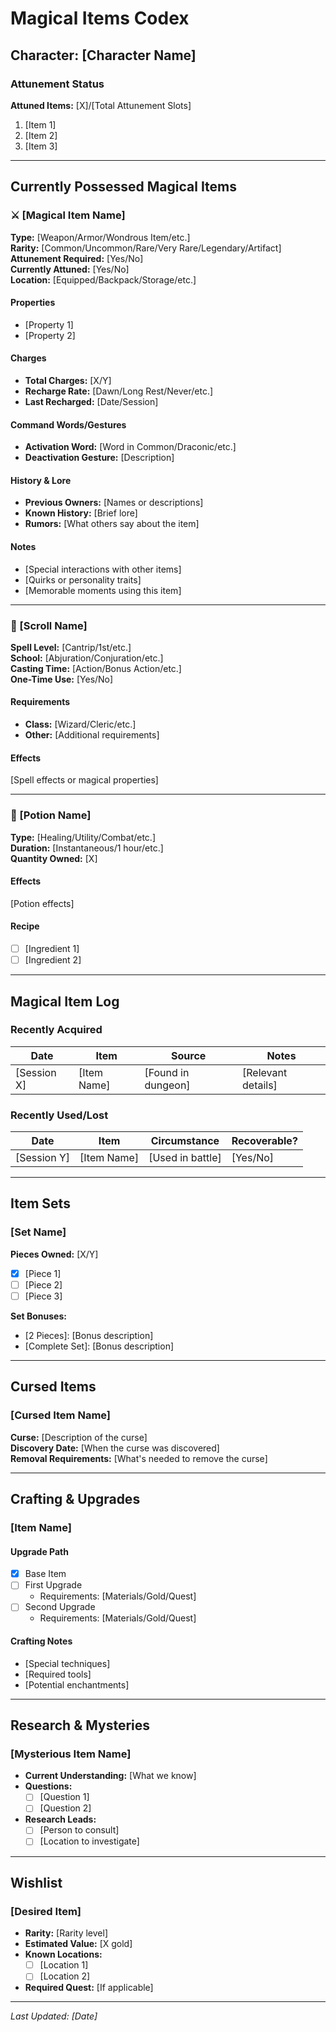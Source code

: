 # Magical Items Codex
## Character: [Character Name]

### Attunement Status
**Attuned Items:** [X]/[Total Attunement Slots]
1. [Item 1]
2. [Item 2]
3. [Item 3]

---

## Currently Possessed Magical Items

### ⚔️ [Magical Item Name]
**Type:** [Weapon/Armor/Wondrous Item/etc.]  
**Rarity:** [Common/Uncommon/Rare/Very Rare/Legendary/Artifact]  
**Attunement Required:** [Yes/No]  
**Currently Attuned:** [Yes/No]  
**Location:** [Equipped/Backpack/Storage/etc.]

#### Properties
- [Property 1]
- [Property 2]

#### Charges
- **Total Charges:** [X/Y]
- **Recharge Rate:** [Dawn/Long Rest/Never/etc.]
- **Last Recharged:** [Date/Session]

#### Command Words/Gestures
- **Activation Word:** [Word in Common/Draconic/etc.]
- **Deactivation Gesture:** [Description]

#### History & Lore
- **Previous Owners:** [Names or descriptions]
- **Known History:** [Brief lore]
- **Rumors:** [What others say about the item]

#### Notes
- [Special interactions with other items]
- [Quirks or personality traits]
- [Memorable moments using this item]

---

### 📜 [Scroll Name]
**Spell Level:** [Cantrip/1st/etc.]  
**School:** [Abjuration/Conjuration/etc.]  
**Casting Time:** [Action/Bonus Action/etc.]  
**One-Time Use:** [Yes/No]

#### Requirements
- **Class:** [Wizard/Cleric/etc.]
- **Other:** [Additional requirements]

#### Effects
[Spell effects or magical properties]

---

### 🧪 [Potion Name]
**Type:** [Healing/Utility/Combat/etc.]  
**Duration:** [Instantaneous/1 hour/etc.]  
**Quantity Owned:** [X]

#### Effects
[Potion effects]

#### Recipe
- [ ] [Ingredient 1]
- [ ] [Ingredient 2]

---

## Magical Item Log

### Recently Acquired
| Date | Item | Source | Notes |
|------|------|--------|-------|
| [Session X] | [Item Name] | [Found in dungeon] | [Relevant details] |

### Recently Used/Lost
| Date | Item | Circumstance | Recoverable? |
|------|------|--------------|--------------|
| [Session Y] | [Item Name] | [Used in battle] | [Yes/No] |

---

## Item Sets
### [Set Name]
**Pieces Owned:** [X/Y]
- [x] [Piece 1]
- [ ] [Piece 2]
- [ ] [Piece 3]

**Set Bonuses:**
- [2 Pieces]: [Bonus description]
- [Complete Set]: [Bonus description]

---

## Cursed Items
### [Cursed Item Name]
**Curse:** [Description of the curse]  
**Discovery Date:** [When the curse was discovered]  
**Removal Requirements:** [What's needed to remove the curse]

---

## Crafting & Upgrades
### [Item Name]
#### Upgrade Path
- [x] Base Item
- [ ] First Upgrade
  - Requirements: [Materials/Gold/Quest]
- [ ] Second Upgrade
  - Requirements: [Materials/Gold/Quest]

#### Crafting Notes
- [Special techniques]
- [Required tools]
- [Potential enchantments]

---

## Research & Mysteries
### [Mysterious Item Name]
- **Current Understanding:** [What we know]
- **Questions:**
  - [ ] [Question 1]
  - [ ] [Question 2]
- **Research Leads:**
  - [ ] [Person to consult]
  - [ ] [Location to investigate]

---

## Wishlist
### [Desired Item]
- **Rarity:** [Rarity level]
- **Estimated Value:** [X gold]
- **Known Locations:**
  - [ ] [Location 1]
  - [ ] [Location 2]
- **Required Quest:** [If applicable]

---

*Last Updated: [Date]*
